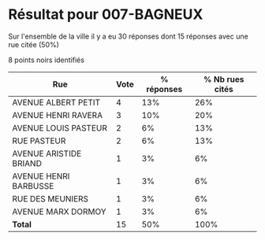 # Résultat pour 007-BAGNEUX

Sur l'ensemble de la ville il y a eu 30 réponses dont 15 réponses avec une rue citée (50%)

8 points noirs identifiés

| Rue | Vote | % réponses | % Nb rues cités|
|-----|------|------------|----------------|
| AVENUE ALBERT PETIT | 4 | 13% | 26%|
| AVENUE HENRI RAVERA | 3 | 10% | 20%|
| AVENUE LOUIS PASTEUR | 2 | 6% | 13%|
| RUE PASTEUR | 2 | 6% | 13%|
| AVENUE ARISTIDE BRIAND | 1 | 3% | 6%|
| AVENUE HENRI BARBUSSE | 1 | 3% | 6%|
| RUE DES MEUNIERS | 1 | 3% | 6%|
| AVENUE MARX DORMOY | 1 | 3% | 6%|
| **Total** | 15 | 50% | 100%|
